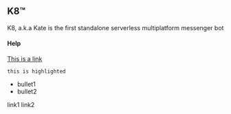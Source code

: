 ## K8™

K8, a.k.a Kate is the first standalone serverless multiplatform messenger bot

#### Help

[This is a link](https://raw.githubusercontent.com/GEULACH/K8/master/yt)

`this is highlighted`
- bullet1
- bullet2

link1
link2
